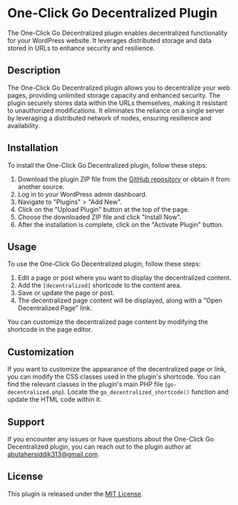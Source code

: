 # One-Click Go Decentralized Plugin

The One-Click Go Decentralized plugin enables decentralized functionality for your WordPress website. It leverages distributed storage and data stored in URLs to enhance security and resilience.

## Description

The One-Click Go Decentralized plugin allows you to decentralize your web pages, providing unlimited storage capacity and enhanced security. The plugin securely stores data within the URLs themselves, making it resistant to unauthorized modifications. It eliminates the reliance on a single server by leveraging a distributed network of nodes, ensuring resilience and availability.

## Installation

To install the One-Click Go Decentralized plugin, follow these steps:

1. Download the plugin ZIP file from the [GitHub repository](https://github.com/your-username/one-click-go-decentralized-plugin) or obtain it from another source.
2. Log in to your WordPress admin dashboard.
3. Navigate to "Plugins" > "Add New".
4. Click on the "Upload Plugin" button at the top of the page.
5. Choose the downloaded ZIP file and click "Install Now".
6. After the installation is complete, click on the "Activate Plugin" button.

## Usage

To use the One-Click Go Decentralized plugin, follow these steps:

1. Edit a page or post where you want to display the decentralized content.
2. Add the `[decentralized]` shortcode to the content area.
3. Save or update the page or post.
4. The decentralized page content will be displayed, along with a "Open Decentralized Page" link.

You can customize the decentralized page content by modifying the shortcode in the page editor.

## Customization

If you want to customize the appearance of the decentralized page or link, you can modify the CSS classes used in the plugin's shortcode. You can find the relevant classes in the plugin's main PHP file (`go-decentralized.php`). Locate the `go_decentralized_shortcode()` function and update the HTML code within it.

## Support

If you encounter any issues or have questions about the One-Click Go Decentralized plugin, you can reach out to the plugin author at [abutahersiddik313@gmail.com](mailto:abutahersiddik313@gmail.com).

## License

This plugin is released under the [MIT License](https://opensource.org/licenses/MIT).
